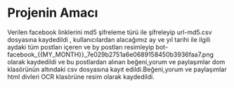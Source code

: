 # Projenin Amacı
Verilen facebook linklerini md5 şifreleme türü ile şifreleyip url-md5.csv dosyasına kaydedildi , kullanıcılardan alacağımız ay ve yıl tarihi ile ilgili aydaki tüm postları içeren ve by postları resimleyip bot-facebook_{{MY_MONTH}}_7e029b2751a6e0689158450b3936faa7.png olarak kaydedildi ve bu postlardan alınan beğeni,yorum ve paylaşımlar dom klasörünün altındaki csv dosyasına kayıt edildi.Beğeni,yorum ve paylaşımlar html divleri OCR klasörüne resim olarak kaydedildi. 